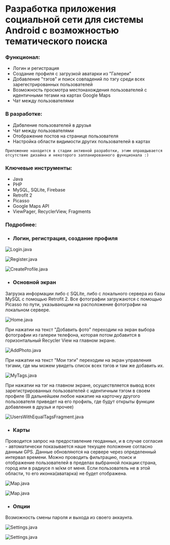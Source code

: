 
# Разработка приложения социальной сети для системы Android с возможностью тематического поиска

### Функционал:

  - Логин и регистрация 
  - Создание профиля с загрузкой аватарки из "Галереи"
  - Добавление "тэгов" и поиск совпадений по тэгу среди всех зарегестрированных пользователей
  - Возможность просмотра местонахождения пользователей с идентичными тегами на картах Google Maps
  - Чат между пользователями

### В разработке:

  - Дабвление пользователей в друзья
  - Чат между пользователями
  - Отображение постов на странице пользователя
  - Настройка области видимости других пользователей в картах
  
`Приложение находится в стадии активной разработки, этим оправдывается отсутствие дизайна и некоторого запланированного функционала :)`
  
### Ключевые инструменты:

  - Java
  - PHP
  - MySQL, SQLite, Firebase
  - Retrofit 2
  - Picasso
  - Google Maps API
  - ViewPager, RecyclerView, Fragments
  
### Подробнее:

- ###  Логин, регистрация, создание профиля

![Login.java](https://github.com/melnikvlad/SocialMediaApp/blob/master/Readme/login.png)

![Register.java](https://github.com/melnikvlad/SocialMediaApp/blob/master/Readme/register.png)

![CreateProfile.java](https://github.com/melnikvlad/SocialMediaApp/blob/master/Readme/create_profile.png)

- ###  Основной экран

Загрузка информации либо с SQLite, либо с локального сервера из базы MySQL с помощью Retrofit 2.
Все фотографии загружаются с помощью Picasso по пути, указывающим на расположение фотографии на локальном сервере.

![Home.java](https://github.com/melnikvlad/SocialMediaApp/blob/master/Readme/main.png)

При нажатии на текст "Добавить фото" переходим на экран выбора фотографии из галереи телефона, которая потом добавится в горизонтальный Recycler View на главном экране.

![AddPhoto.java](https://github.com/melnikvlad/SocialMediaApp/blob/master/Readme/add_photo.png)

При нажатии на текст "Мои тэги" переходим на экран управления тэгами, где мы можем увидеть список всех тэгов и там же добавить их.

![MyTags.java](https://github.com/melnikvlad/SocialMediaApp/blob/master/Readme/tags.png)

При нажатии на тэг на главном экране, осуществляется вывод всех зарегистрированных пользователей с идентичным тэгом в своем профиле (В дальнейшем любое нажатие на карточку другого пользователя приведет на его профиль, где будут открыты функции добавления в друзья  и прочее)

![UsersWithEqualTagsFragment.java](https://github.com/melnikvlad/SocialMediaApp/blob/master/Readme/by_tag.png)

- ###  Карты

Проводится запрос на предоставление геоданных, и в случае согласия - автоматически показывается наше текущее положение согласно данным GPS. 
Данные обновляются на сервере через определенный интервал времени.
Можно проводить фильтрацию, поиск и отображение пользователей в пределах выбранной локации:страна, город или в радиусе n м/км от меня.
Если пользователь не в этой области, то его иконка(аватарка) не будет отображена.

![Map.java](https://github.com/melnikvlad/SocialMediaApp/blob/master/Readme/in_circle.png)

![Map.java](https://github.com/melnikvlad/SocialMediaApp/blob/master/Readme/out_of_circle.png)

- ###  Опции

Возможность смены пароля и выхода из своего аккаунта.

![Settings.java](https://github.com/melnikvlad/SocialMediaApp/blob/master/Readme/settings.png)

![Settings.java](https://github.com/melnikvlad/SocialMediaApp/blob/master/Readme/change_pswd.png)



